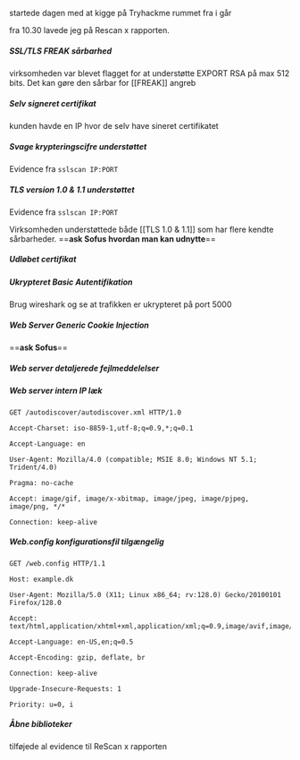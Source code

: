 startede dagen med at kigge på Tryhackme rummet fra i går


fra 10.30 lavede jeg på Rescan x rapporten.

##### SSL/TLS FREAK sårbarhed
virksomheden var blevet flagget for at understøtte EXPORT RSA på max 512 bits.
Det kan gøre den sårbar for [[FREAK]] angreb

##### Selv signeret certifikat 
kunden havde en IP hvor de selv have sineret certifikatet 

##### Svage krypteringscifre understøttet
Evidence fra `sslscan IP:PORT`

##### TLS version 1.0 & 1.1 understøttet 
Evidence fra `sslscan IP:PORT`

Virksomheden understøttede både [[TLS 1.0 & 1.1]] som har flere kendte sårbarheder.
==**ask Sofus hvordan man kan udnytte**==

#####  Udløbet certifikat 


##### Ukrypteret Basic Autentifikation 
Brug wireshark og se at trafikken er ukrypteret på port 5000

##### Web Server Generic Cookie Injection 
==**ask Sofus**==

##### Web server detaljerede fejlmeddelelser


##### Web server intern IP læk 
```http request
GET /autodiscover/autodiscover.xml HTTP/1.0

Accept-Charset: iso-8859-1,utf-8;q=0.9,*;q=0.1

Accept-Language: en

User-Agent: Mozilla/4.0 (compatible; MSIE 8.0; Windows NT 5.1; Trident/4.0)

Pragma: no-cache

Accept: image/gif, image/x-xbitmap, image/jpeg, image/pjpeg, image/png, */*

Connection: keep-alive
```

##### Web.config konfigurationsfil tilgængelig 
```http request
GET /web.config HTTP/1.1

Host: example.dk

User-Agent: Mozilla/5.0 (X11; Linux x86_64; rv:128.0) Gecko/20100101 Firefox/128.0

Accept: text/html,application/xhtml+xml,application/xml;q=0.9,image/avif,image/webp,image/png,image/svg+xml,*/*;q=0.8

Accept-Language: en-US,en;q=0.5

Accept-Encoding: gzip, deflate, br

Connection: keep-alive

Upgrade-Insecure-Requests: 1

Priority: u=0, i
```

##### Åbne biblioteker 


tilføjede al evidence til ReScan x rapporten 